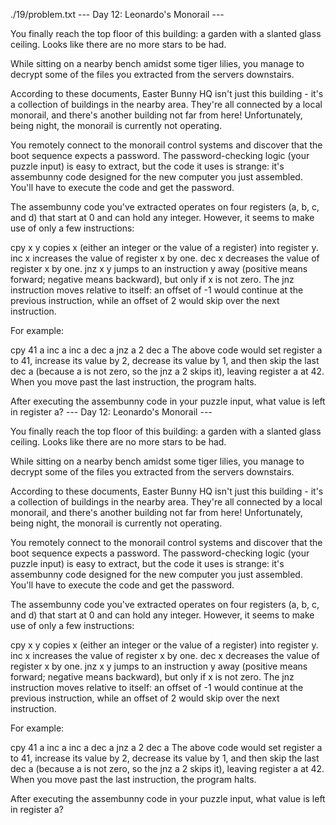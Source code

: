 ./19/problem.txt --- Day 12: Leonardo's Monorail ---

You finally reach the top floor of this building: a garden with a slanted glass ceiling. Looks like there are no more stars to be had.

While sitting on a nearby bench amidst some tiger lilies, you manage to decrypt some of the files you extracted from the servers downstairs.

According to these documents, Easter Bunny HQ isn't just this building - it's a collection of buildings in the nearby area. They're all connected by a local monorail, and there's another building not far from here! Unfortunately, being night, the monorail is currently not operating.

You remotely connect to the monorail control systems and discover that the boot sequence expects a password. The password-checking logic (your puzzle input) is easy to extract, but the code it uses is strange: it's assembunny code designed for the new computer you just assembled. You'll have to execute the code and get the password.

The assembunny code you've extracted operates on four registers (a, b, c, and d) that start at 0 and can hold any integer. However, it seems to make use of only a few instructions:

cpy x y copies x (either an integer or the value of a register) into register y.
inc x increases the value of register x by one.
dec x decreases the value of register x by one.
jnz x y jumps to an instruction y away (positive means forward; negative means backward), but only if x is not zero.
The jnz instruction moves relative to itself: an offset of -1 would continue at the previous instruction, while an offset of 2 would skip over the next instruction.

For example:

cpy 41 a
inc a
inc a
dec a
jnz a 2
dec a
The above code would set register a to 41, increase its value by 2, decrease its value by 1, and then skip the last dec a (because a is not zero, so the jnz a 2 skips it), leaving register a at 42. When you move past the last instruction, the program halts.

After executing the assembunny code in your puzzle input, what value is left in register a? --- Day 12: Leonardo's Monorail ---

You finally reach the top floor of this building: a garden with a slanted glass ceiling. Looks like there are no more stars to be had.

While sitting on a nearby bench amidst some tiger lilies, you manage to decrypt some of the files you extracted from the servers downstairs.

According to these documents, Easter Bunny HQ isn't just this building - it's a collection of buildings in the nearby area. They're all connected by a local monorail, and there's another building not far from here! Unfortunately, being night, the monorail is currently not operating.

You remotely connect to the monorail control systems and discover that the boot sequence expects a password. The password-checking logic (your puzzle input) is easy to extract, but the code it uses is strange: it's assembunny code designed for the new computer you just assembled. You'll have to execute the code and get the password.

The assembunny code you've extracted operates on four registers (a, b, c, and d) that start at 0 and can hold any integer. However, it seems to make use of only a few instructions:

cpy x y copies x (either an integer or the value of a register) into register y.
inc x increases the value of register x by one.
dec x decreases the value of register x by one.
jnz x y jumps to an instruction y away (positive means forward; negative means backward), but only if x is not zero.
The jnz instruction moves relative to itself: an offset of -1 would continue at the previous instruction, while an offset of 2 would skip over the next instruction.

For example:

cpy 41 a
inc a
inc a
dec a
jnz a 2
dec a
The above code would set register a to 41, increase its value by 2, decrease its value by 1, and then skip the last dec a (because a is not zero, so the jnz a 2 skips it), leaving register a at 42. When you move past the last instruction, the program halts.

After executing the assembunny code in your puzzle input, what value is left in register a?

